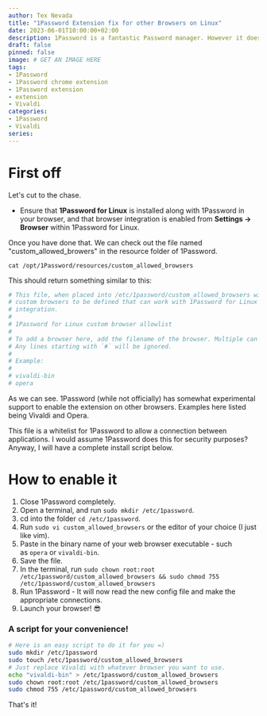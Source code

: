 ```yaml
---
author: Tex Nevada
title: "1Password Extension fix for other Browsers on Linux"
date: 2023-06-01T10:00:00+02:00
description: 1Password is a fantastic Password manager. However it doesn't support Vivaldi or other lesser used Web Browsers out of the box. Here is how to fix it.
draft: false
pinned: false
image: # GET AN IMAGE HERE
tags:
- 1Password
- 1Password chrome extension
- 1Password extension
- extension
- Vivaldi
categories:
- 1Password
- Vivaldi
series:
---
```


# First off

Let's cut to the chase.

* Ensure that **1Password for Linux** is installed along with 1Password in your browser, and that browser integration is enabled from **Settings → Browser** within 1Password for Linux.

Once you have done that. We can check out the file named "custom_allowed_browers" in the resource folder of 1Password. 

`cat /opt/1Password/resources/custom_allowed_browsers`

This should return something similar to this: 
```bash
# This file, when placed into /etc/1password/custom_allowed_browsers will allow for
# custom browsers to be defined that can work with 1Password for Linux's browser extension
# integration.
#
# 1Password for Linux custom browser allowlist
#
# To add a browser here, add the filename of the browser. Multiple can be seperated by a `\n`.
# Any lines starting with `#` will be ignored.
#
# Example:
#
# vivaldi-bin
# opera
```

As we can see. 1Password (while not officially) has somewhat experimental support to enable the extension on other browsers. Examples here listed being Vivaldi and Opera.

This file is a whitelist for 1Password to allow a connection between applications. I would assume 1Password does this for security purposes? Anyway, I will have a complete install script below.

# How to enable it

1. Close 1Password completely.
2. Open a terminal, and run `sudo mkdir /etc/1password`.
3. cd into the folder `cd /etc/1password`.
4. Run `sudo vi custom_allowed_browsers` or the editor of your choice (I just like vim).
5. Paste in the binary name of your web browser executable - such as `opera` or `vivaldi-bin`.
6. Save the file.
7. In the terminal, run `sudo chown root:root /etc/1password/custom_allowed_browsers && sudo chmod 755 /etc/1password/custom_allowed_browsers`
8. Run 1Password - It will now read the new config file and make the appropriate connections.
9. Launch your browser! 😎

### A script for your convenience!

```bash
# Here is an easy script to do it for you =)
sudo mkdir /etc/1password
sudo touch /etc/1password/custom_allowed_browsers
# Just replace Vivaldi with whatever browser you want to use.
echo "vivaldi-bin" > /etc/1password/custom_allowed_browsers
sudo chown root:root /etc/1password/custom_allowed_browsers
sudo chmod 755 /etc/1password/custom_allowed_browsers
```

That's it!